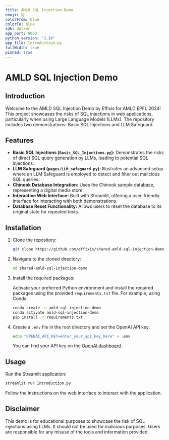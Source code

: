 ```yaml
---
title: AMLD SQL Injection Demo
emoji: 💻
colorFrom: blue
colorTo: blue
sdk: docker
app_port: 8050
python_version: "3.10"
app_file: Introduction.py
fullWidth: true
pinned: true
---
```


# AMLD SQL Injection Demo

## Introduction

Welcome to the AMLD SQL Injection Demo by Effixis for AMLD EPFL 2024! This project showcases the risks of SQL injections in web applications, particularly when using Large Language Models (LLMs). The repository includes two demonstrations: Basic SQL Injections and LLM Safeguard.

## Features

- **Basic SQL Injections (`Basic_SQL_Injections.py`):** Demonstrates the risks of direct SQL query generation by LLMs, leading to potential SQL injections.
- **LLM Safeguard (`pages/LLM_safeguard.py`):** Illustrates an advanced setup where an LLM Safeguard is employed to detect and filter out malicious SQL queries.
- **Chinook Database Integration:** Uses the Chinook sample database, representing a digital media store.
- **Interactive Web Interface:** Built with Streamlit, offering a user-friendly interface for interacting with both demonstrations.
- **Database Reset Functionality:** Allows users to reset the database to its original state for repeated tests.

## Installation

1. Clone the repository:
    ```bash
    git clone https://github.com/effixis/shared-amld-sql-injection-demo.git
    ```

2. Navigate to the cloned directory:

    ```bash
    cd shared-amld-sql-injection-demo
    ```

3. Install the required packages:

    Activate your preferred Python environment and install the required packages using the provided `requirements.txt` file. For example, using Conda:

    ```bash
    conda create -n amld-sql-injection-demo
    conda activate amld-sql-injection-demo
    pip install -r requirements.txt
    ```

4. Create a `.env` file in the root directory and set the OpenAI API key:

    ```bash
    echo "OPENAI_API_KEY=enter_your_api_key_here" > .env
    ```

    You can find your API key on the [OpenAI dashboard](https://beta.openai.com/).

## Usage

Run the Streamlit application:

```bash
streamlit run Introduction.py
```

Follow the instructions on the web interface to interact with the application.

## Disclaimer

This demo is for educational purposes to showcase the risk of SQL injections using LLMs. It should not be used for malicious purposes. Users are responsible for any misuse of the tools and information provided.
